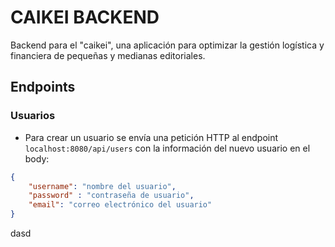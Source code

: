 # CAIKEI BACKEND

Backend para el "caikei", una aplicación para optimizar la gestión logística y financiera de pequeñas y medianas editoriales.

## Endpoints

### Usuarios

- Para crear un usuario se envía una petición HTTP al endpoint `localhost:8080/api/users` con la información del nuevo usuario en el body:
```json
{
    "username": "nombre del usuario",
    "password" : "contraseña de usuario",
    "email": "correo electrónico del usuario"
}
```

dasd